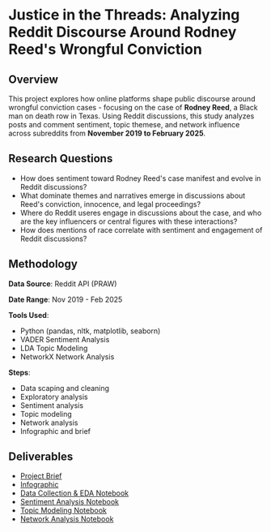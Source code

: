 # Justice in the Threads: Analyzing Reddit Discourse Around Rodney Reed's Wrongful Conviction

## Overview
This project explores how online platforms shape public discourse around wrongful conviction cases - focusing on the case of **Rodney Reed**, a Black man on death row in Texas. Using Reddit discussions, this study analyzes posts and comment sentiment, topic themese, and network influence across subreddits from **November 2019 to February 2025**.

## Research Questions
- How does sentiment toward Rodney Reed's case manifest and evolve in Reddit discussions?
- What dominate themes and narratives emerge in discussions about Reed's conviction, innocence, and legal proceedings?
- Where do Reddit useres engage in discussions about the case, and who are the key influencers or central figures with these interactions?
- How does mentions of race correlate with sentiment and engagement of Reddit discussions?

## Methodology
**Data Source**: Reddit API (PRAW)

**Date Range**: Nov 2019 - Feb 2025

**Tools Used**:
- Python (pandas, nltk, matplotlib, seaborn)
- VADER Sentiment Analysis
- LDA Topic Modeling
- NetworkX Network Analysis

**Steps**:
- Data scaping and cleaning
- Exploratory analysis
- Sentiment analysis
- Topic modeling
- Network analysis
- Infographic and brief

## Deliverables
- [Project Brief](./reports/RodneyReed_Brief.pdf)
- [Infographic](./infographic/Reed_infographic.pdf)
- [Data Collection & EDA Notebook](./notebooks/01_data_collection.ipynb)
- [Sentiment Analysis Notebook](./notebooks/02_sentiment_analysis.ipynb)
- [Topic Modeling Notebook](./notebooks/03_topic_modeling.ipynb)
- [Network Analysis Notebook](.notebooks/04_network_analysis.ipynb)
